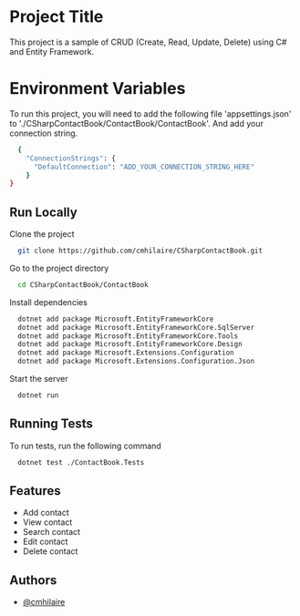 # Project Title

This project is a sample of CRUD (Create, Read, Update, Delete) using C# and Entity Framework.


# Environment Variables

To run this project, you will need to add the following file 'appsettings.json' to './CSharpContactBook/ContactBook/ContactBook'. And add your connection string.

```bash
  {
    "ConnectionStrings": {
      "DefaultConnection": "ADD_YOUR_CONNECTION_STRING_HERE"
    }
}
```

## Run Locally

Clone the project

```bash
  git clone https://github.com/cmhilaire/CSharpContactBook.git
```

Go to the project directory

```bash
  cd CSharpContactBook/ContactBook
```

Install dependencies

```bash
  dotnet add package Microsoft.EntityFrameworkCore 
  dotnet add package Microsoft.EntityFrameworkCore.SqlServer 
  dotnet add package Microsoft.EntityFrameworkCore.Tools 
  dotnet add package Microsoft.EntityFrameworkCore.Design 
  dotnet add package Microsoft.Extensions.Configuration 
  dotnet add package Microsoft.Extensions.Configuration.Json
```

Start the server

```bash
  dotnet run
```


## Running Tests

To run tests, run the following command

```bash
  dotnet test ./ContactBook.Tests
```


## Features

- Add contact
- View contact
- Search contact
- Edit contact
- Delete contact


## Authors

- [@cmhilaire](https://www.github.com/cmhilaire)